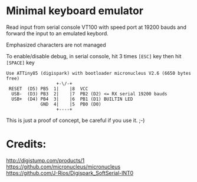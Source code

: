 # Minimal keyboard emulator
Read input from serial console VT100 with speed port at 19200 bauds and forward the input to an emulated keybord.  

Emphasized characters are not managed

To enable/disable debug, in serial console, hit 3 times `[ESC]` key then hit `[SPACE]` key  

```
Use ATTiny85 (digispark) with bootloader micronucleus V2.6 (6650 bytes free)  
                   +-\/-+  
 RESET  (D5) PB5  1|    |8  VCC  
  USB-  (D3) PB3  2|    |7  PB2 (D2) <= RX serial 19200 bauds  
  USB+  (D4) PB4  3|    |6  PB1 (D1) BUILTIN LED  
             GND  4|    |5  PB0 (D0)  
                   +----+  
```
This is just a proof of concept, be careful if you use it. ;-)  

# Credits:  
http://digistump.com/products/1  
https://github.com/micronucleus/micronucleus  
https://github.com/J-Rios/Digispark_SoftSerial-INT0  
